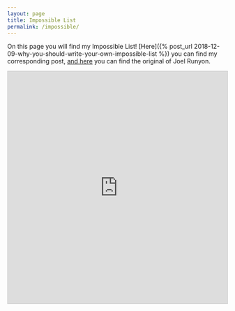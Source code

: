 ```yaml
---
layout: page
title: Impossible List
permalink: /impossible/
---
```


On this page you will find my Impossible List!
[Here]({% post_url 2018-12-09-why-you-should-write-your-own-impossible-list %}) you can find my corresponding post, [and here](https://impossiblehq.com/impossible-list/) you can find the original of Joel Runyon.

<iframe class="airtable-embed" src="https://airtable.com/embed/shr4ci6cWj0Cr9BoG?backgroundColor=green&viewControls=on" frameborder="0" onmousewheel="" width="100%" height="533" style="background: transparent; border: 1px solid #ccc;"></iframe>
